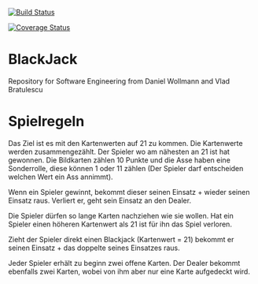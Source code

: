 [![Build Status](https://travis-ci.org/WollmannDaniel/BlackJack.svg?branch=master)](https://travis-ci.org/WollmannDaniel/BlackJack)

[![Coverage Status](https://coveralls.io/repos/github/WollmannDaniel/BlackJack/badge.svg)](https://coveralls.io/github/WollmannDaniel/BlackJack)

# BlackJack
Repository for Software Engineering from Daniel Wollmann and Vlad Bratulescu

# Spielregeln
Das Ziel ist es mit den Kartenwerten auf 21 zu kommen. Die Kartenwerte werden zusammengezählt. Der Spieler wo am nähesten an 21 ist hat gewonnen. Die Bildkarten zählen 10 Punkte und die Asse haben eine Sonderrolle, diese können 1 oder 11 zählen (Der Spieler darf entscheiden welchen Wert ein Ass annimmt).

Wenn ein Spieler gewinnt, bekommt dieser seinen Einsatz + wieder seinen Einsatz raus. Verliert er, geht sein Einsatz an den Dealer.

Die Spieler dürfen so lange Karten nachziehen wie sie wollen. Hat ein Spieler einen höheren Kartenwert als 21 ist für ihn das Spiel verloren.

Zieht der Spieler direkt einen Blackjack (Kartenwert = 21) bekommt er seinen Einsatz + das doppelte seines Einsatzes raus.

Jeder Spieler erhält zu beginn zwei offene Karten. Der Dealer bekommt ebenfalls zwei Karten, wobei von ihm aber nur eine Karte aufgedeckt wird.
